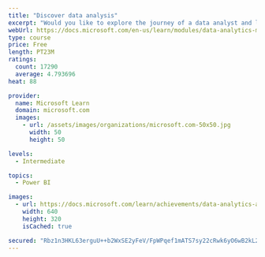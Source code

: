 ```yaml
---
title: "Discover data analysis"
excerpt: "Would you like to explore the journey of a data analyst and learn how a data analyst tells a story with data? In this module, you will explore the different roles in data and learn the different tasks of a data analyst."
webUrl: https://docs.microsoft.com/en-us/learn/modules/data-analytics-microsoft/
type: course
price: Free
length: PT23M
ratings:
  count: 17290
  average: 4.793696
heat: 88

provider:
  name: Microsoft Learn
  domain: microsoft.com
  images:
    - url: /assets/images/organizations/microsoft.com-50x50.jpg
      width: 50
      height: 50

levels:
  - Intermediate

topics:
  - Power BI

images:
  - url: https://docs.microsoft.com/learn/achievements/data-analytics-and-microsoft-social.png
    width: 640
    height: 320
    isCached: true

secured: "Rbz1n3HKL63erguU++b2WxSE2yFeV/FpWPqef1mATS7sy22cRwk6yO6wB2kL2/LnWz0zJF9EuEuagPqDb8s2nHLzHIry643l0dxoWGy62lsaAn34b3a2CJ1zeTNwYjedQhutp7cu3vfPBUBtQBjJ6UctM4HEk9FwqZssZlIzucZpWAnH59hXWBQBgOtAWdRwBxja4M0ul4582M9zWgNpPVS4654dG6RA5PkJ4cTB3RFok2K/XaVW5NbfPbjN3R3vaQzipoQM6a9wmAN8P/B1BDMMU7NEwF3dM6MQ5ZAjN5w//QCNElPzYmRJeKNSMVcfekl1x1puJLUtBd9A5OrM4UaG5mKr5sBrW3+qlP2m36rZNzh+goS6V4f+v5pPR/sZKEINQqur21vC+72MfBG2SjD+nicA3CoGSJYe0+P+nxZArESIRSALxL3EHsc8LQm7;MK9PJJIhOcPG9c60GsEhtw=="
---
```


